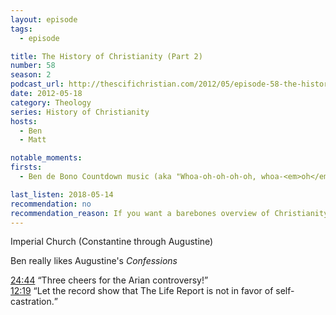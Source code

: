 ```yaml
---
layout: episode
tags:
  - episode

title: The History of Christianity (Part 2)
number: 58
season: 2
podcast_url: http://thescifichristian.com/2012/05/episode-58-the-history-of-christianity-part-2/
date: 2012-05-18
category: Theology
series: History of Christianity
hosts:
  - Ben
  - Matt

notable_moments:
firsts: 
  - Ben de Bono Countdown music (aka "Whoa-oh-oh-oh-oh, whoa-<em>oh</em>-oh-oh-oh Oh-oh Oh-oh-oh")

last_listen: 2018-05-14
recommendation: no
recommendation_reason: If you want a barebones overview of Christianity, check out a book or even Wikipedia.
---
```

Imperial Church (Constantine through Augustine)

Ben really likes Augustine's <i class="work-title">Confessions</i>

<div class="quote">
  <a class="timestamp tag is-medium is-rounded is-primary" href="http://thescifichristian.com/2012/05/episode-58-the-history-of-christianity-part-2/#t=24:44">24:44</a>
  <q class="ben">Three cheers for the Arian controversy!</q>
</div>

<div class="quote">
  <a class="timestamp tag is-medium is-rounded is-primary" href="http://thescifichristian.com/2012/05/episode-58-the-history-of-christianity-part-2/#t=12:19">12:19</a>
  <q class="ben">Let the record show that The Life Report is not in favor of self-castration.</q>
</div>